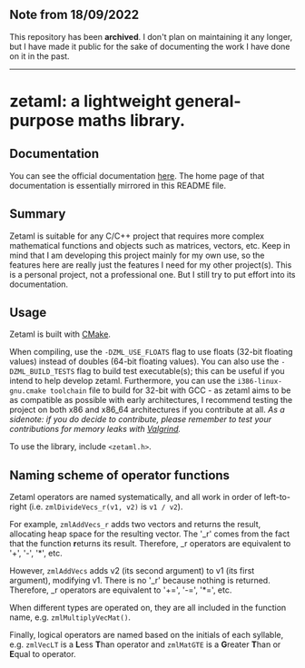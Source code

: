 ## Note from 18/09/2022

This repository has been **archived**. I don't plan on maintaining it any longer, but I have made it public for the sake of documenting the work I have
done on it in the past.

---

# zetaml: a lightweight general-purpose maths library.

## Documentation

You can see the official documentation [here](https://kosude.github.io/zetaml/). The home page of that documentation is essentially mirrored in this README file.

## Summary

Zetaml is suitable for any C/C++ project that requires more complex mathematical functions and objects such as matrices, vectors, etc. Keep in mind that I am developing this project mainly for my own use, so the features here are really just the features I need for my other project(s). This is a personal project, not a professional one. But I still try to put effort into its documentation. 

## Usage

Zetaml is built with [CMake](https://cmake.org/).

When compiling, use the `-DZML_USE_FLOATS` flag to use floats (32-bit floating values) instead of doubles (64-bit floating values). You can also use the `-DZML_BUILD_TESTS` flag to build test executable(s); this can be useful if you intend to help develop zetaml. Furthermore, you can use the `i386-linux-gnu.cmake toolchain` file to build for 32-bit with GCC - as zetaml aims to be as compatible as possible with early architectures, I recommend testing the project on both x86 and x86_64 architectures if you contribute at all. *As a sidenote: if you do decide to contribute, please remember to test your contributions for memory leaks with [Valgrind](https://valgrind.org/).*

To use the library, include `<zetaml.h>`. 

## Naming scheme of operator functions

Zetaml operators are named systematically, and all work in order of left-to-right (i.e. `zmlDivideVecs_r(v1, v2)` is `v1 / v2`).

For example, `zmlAddVecs_r` adds two vectors and returns the result, allocating heap space for the resulting vector. The '\_r' comes from the fact that the function **r**eturns its result. Therefore, \_r operators are equivalent to '+', '-', '\*', etc.

However, `zmlAddVecs` adds v2 (its second argument) to v1 (its first argument), modifying v1. There is no '\_r' because nothing is returned. Therefore, \_r operators are equivalent to '+=', '-=', '\*=', etc.

When different types are operated on, they are all included in the function name, e.g. `zmlMultiplyVecMat()`.

Finally, logical operators are named based on the initials of each syllable, e.g. `zmlVecLT` is a **L**ess **T**han operator and `zmlMatGTE` is a **G**reater **T**han or **E**qual to operator. 
